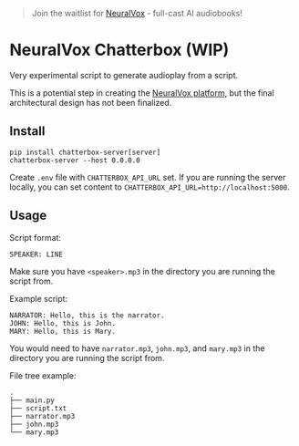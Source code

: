 > Join the waitlist for [NeuralVox](https://forms.gle/HA4dvRB9nz2G1s2LA) - full-cast AI audiobooks!

# NeuralVox Chatterbox (WIP)

Very experimental script to generate audioplay from a script.

This is a potential step in creating the [NeuralVox platform](https://neuralvox.github.io/), but the final architectural design has not been finalized.

## Install

```
pip install chatterbox-server[server]
chatterbox-server --host 0.0.0.0
```

Create `.env` file with `CHATTERBOX_API_URL` set. If you are running the server locally, you can set content to `CHATTERBOX_API_URL=http://localhost:5000`.

## Usage

Script format:

```
SPEAKER: LINE
```

Make sure you have `<speaker>.mp3` in the directory you are running the script from.

Example script:

```
NARRATOR: Hello, this is the narrator.
JOHN: Hello, this is John.
MARY: Hello, this is Mary.
```

You would need to have `narrator.mp3`, `john.mp3`, and `mary.mp3` in the directory you are running the script from.

File tree example:

```
.
├── main.py
├── script.txt
├── narrator.mp3
├── john.mp3
└── mary.mp3
```
